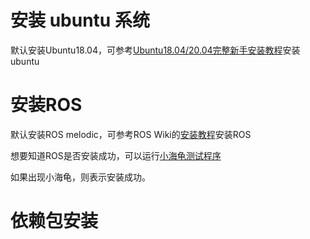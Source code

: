 # 安装 ubuntu 系统

默认安装Ubuntu18.04，可参考[Ubuntu18.04/20.04完整新手安装教程](https://www.jianshu.com/p/54d9a3a695cc)安装ubuntu

# 安装ROS

默认安装ROS melodic，可参考ROS Wiki的[安装教程](http://wiki.ros.org/cn)安装ROS

想要知道ROS是否安装成功，可以运行[小海龟测试程序](https://blog.csdn.net/huoxingrenhdh/article/details/83381200)

如果出现小海龟，则表示安装成功。

# 依赖包安装

